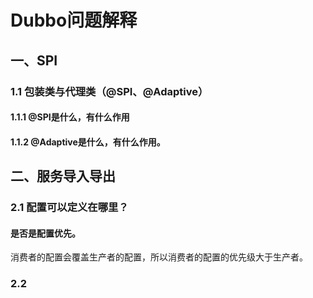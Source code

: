 # Dubbo问题解释
## 一、SPI
### 1.1 包装类与代理类（@SPI、@Adaptive）
#### 1.1.1 @SPI是什么，有什么作用

#### 1.1.2 @Adaptive是什么，有什么作用。

## 二、服务导入导出
### 2.1 配置可以定义在哪里？
#### 是否是配置优先。
   消费者的配置会覆盖生产者的配置，所以消费者的配置的优先级大于生产者。
### 2.2 

